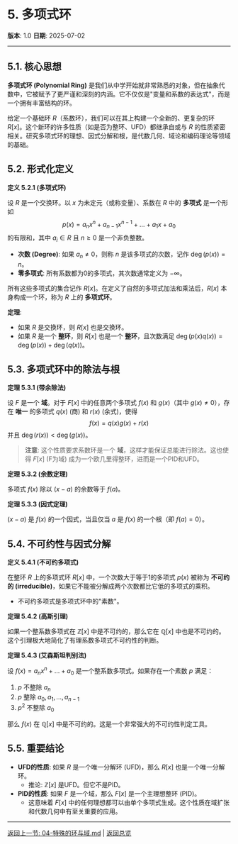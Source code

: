 # 5. 多项式环

**版本**: 1.0
**日期**: 2025-07-02

---

## 5.1. 核心思想

**多项式环 (Polynomial Ring)** 是我们从中学开始就非常熟悉的对象，但在抽象代数中，它被赋予了更严谨和深刻的内涵。它不仅仅是"变量和系数的表达式"，而是一个拥有丰富结构的环。

给定一个基础环 $R$（系数环），我们可以在其上构建一个全新的、更复杂的环 $R[x]$。这个新环的许多性质（如是否为整环、UFD）都继承自或与 $R$ 的性质紧密相关。研究多项式环的理想、因式分解和根，是代数几何、域论和编码理论等领域的基础。

## 5.2. 形式化定义

**定义 5.2.1 (多项式环)**

设 $R$ 是一个交换环。以 $x$ 为未定元（或称变量）、系数在 $R$ 中的 **多项式** 是一个形如
$$
p(x) = a_n x^n + a_{n-1} x^{n-1} + \dots + a_1 x + a_0
$$
的有限和，其中 $a_i \in R$ 且 $n \ge 0$ 是一个非负整数。

* **次数 (Degree)**: 如果 $a_n \neq 0$，则称 $n$ 是该多项式的次数，记作 $\deg(p(x)) = n$。
* **零多项式**: 所有系数都为0的多项式，其次数通常定义为 $-\infty$。

所有这些多项式的集合记作 $R[x]$。在定义了自然的多项式加法和乘法后，$R[x]$ 本身构成一个环，称为 $R$ 上的 **多项式环**。

**定理**:

* 如果 $R$ 是交换环，则 $R[x]$ 也是交换环。
* 如果 $R$ 是一个 **整环**，则 $R[x]$ 也是一个 **整环**，且次数满足 $\deg(p(x)q(x)) = \deg(p(x)) + \deg(q(x))$。

## 5.3. 多项式环中的除法与根

**定理 5.3.1 (带余除法)**

设 $F$ 是一个 **域**。对于 $F[x]$ 中的任意两个多项式 $f(x)$ 和 $g(x)$（其中 $g(x) \neq 0$），存在 **唯一** 的多项式 $q(x)$ (商) 和 $r(x)$ (余式)，使得
$$
f(x) = q(x)g(x) + r(x)
$$
并且 $\deg(r(x)) < \deg(g(x))$。

> **注意**: 这个性质要求系数环是一个 **域**，这样才能保证总能进行除法。这也使得 $F[x]$ (F为域) 成为一个欧几里得整环，进而是一个PID和UFD。

**定理 5.3.2 (余数定理)**

多项式 $f(x)$ 除以 $(x-a)$ 的余数等于 $f(a)$。

**定理 5.3.3 (因式定理)**

$(x-a)$ 是 $f(x)$ 的一个因式，当且仅当 $a$ 是 $f(x)$ 的一个根（即 $f(a)=0$）。

## 5.4. 不可约性与因式分解

**定义 5.4.1 (不可约多项式)**

在整环 $R$ 上的多项式环 $R[x]$ 中，一个次数大于等于1的多项式 $p(x)$ 被称为 **不可约的 (irreducible)**，如果它不能被分解成两个次数都比它低的多项式的乘积。

* 不可约多项式是多项式环中的"素数"。

**定理 5.4.2 (高斯引理)**

如果一个整系数多项式在 $\mathbb{Z}[x]$ 中是不可约的，那么它在 $\mathbb{Q}[x]$ 中也是不可约的。这个引理极大地简化了有理系数多项式不可约性的判断。

**定理 5.4.3 (艾森斯坦判别法)**

设 $f(x) = a_n x^n + \dots + a_0$ 是一个整系数多项式。如果存在一个素数 $p$ 满足：

1. $p$ 不整除 $a_n$
2. $p$ 整除 $a_0, a_1, \dots, a_{n-1}$
3. $p^2$ 不整除 $a_0$

那么 $f(x)$ 在 $\mathbb{Q}[x]$ 中是不可约的。这是一个非常强大的不可约性判定工具。

## 5.5. 重要结论

* **UFD的性质**: 如果 $R$ 是一个唯一分解环 (UFD)，那么 $R[x]$ 也是一个唯一分解环。
  * 推论: $\mathbb{Z}[x]$ 是UFD。但它不是PID。
* **PID的性质**: 如果 $F$ 是一个域，那么 $F[x]$ 是一个主理想整环 (PID)。
  * 这意味着 $F[x]$ 中的任何理想都可以由单个多项式生成。这个性质在域扩张和代数几何中有至关重要的应用。

---
[返回上一节: 04-特殊的环与域.md](./04-特殊的环与域.md) | [返回总览](./00-环论总览.md)
